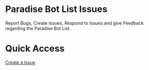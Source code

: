 # Paradise Bot List Issues
Report Bugs, Create Issues, Respond to Issues and give Feedback regarding the Paradise Bot List.

# Quick Access
[Create a Issue](https://github.com/ParadiseBotList/Issues/issues/new)
